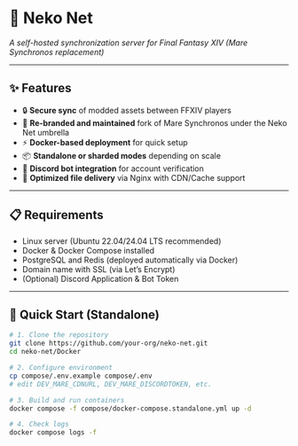 # 🐾 Neko Net
*A self-hosted synchronization server for Final Fantasy XIV (Mare Synchronos replacement)*  


---

## ✨ Features
- 🔒 **Secure sync** of modded assets between FFXIV players  
- 🐾 **Re-branded and maintained** fork of Mare Synchronos under the Neko Net umbrella  
- ⚡ **Docker-based deployment** for quick setup  
- 📦 **Standalone or sharded modes** depending on scale  
- 🤖 **Discord bot integration** for account verification  
- 📂 **Optimized file delivery** via Nginx with CDN/Cache support  

---

## 📋 Requirements
- Linux server (Ubuntu 22.04/24.04 LTS recommended)  
- Docker & Docker Compose installed  
- PostgreSQL and Redis (deployed automatically via Docker)  
- Domain name with SSL (via Let’s Encrypt)  
- (Optional) Discord Application & Bot Token  

---

## 🚀 Quick Start (Standalone)
```bash
# 1. Clone the repository
git clone https://github.com/your-org/neko-net.git
cd neko-net/Docker

# 2. Configure environment
cp compose/.env.example compose/.env
# edit DEV_MARE_CDNURL, DEV_MARE_DISCORDTOKEN, etc.

# 3. Build and run containers
docker compose -f compose/docker-compose.standalone.yml up -d

# 4. Check logs
docker compose logs -f
